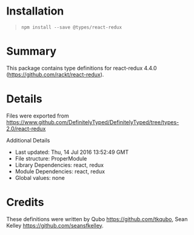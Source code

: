 # Installation
> `npm install --save @types/react-redux`

# Summary
This package contains type definitions for react-redux 4.4.0 (https://github.com/rackt/react-redux).

# Details
Files were exported from https://www.github.com/DefinitelyTyped/DefinitelyTyped/tree/types-2.0/react-redux

Additional Details
 * Last updated: Thu, 14 Jul 2016 13:52:49 GMT
 * File structure: ProperModule
 * Library Dependencies: react, redux
 * Module Dependencies: react, redux
 * Global values: none

# Credits
These definitions were written by Qubo <https://github.com/tkqubo>, Sean Kelley <https://github.com/seansfkelley>.
